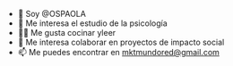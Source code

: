 - 👋 Soy @OSPAOLA
- 👀 Me interesa el estudio de la  psicología
- 🍝📖 Me gusta cocinar yleer
- 📝 Me interesa colaborar en proyectos de impacto social
- 📫 Me puedes encontrar en mktmundored@gmail.com

<!---
OSPAOLA/OSPAOLA is a ✨ special ✨ repository because its `README.md` (this file) appears on your GitHub profile.
You can click the Preview link to take a look at your changes.
--->
